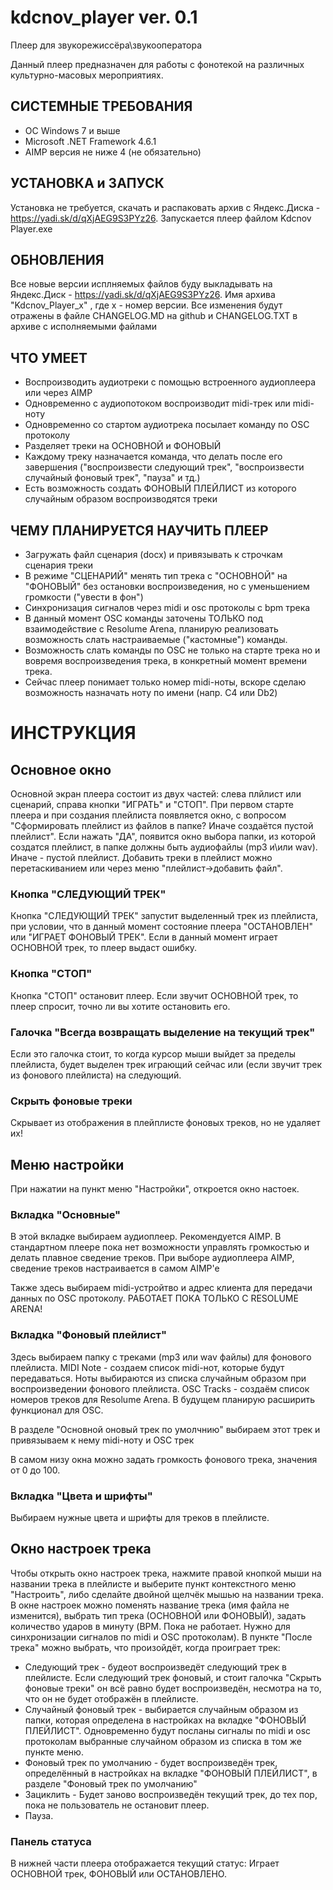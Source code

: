 # kdcnov_player ver. 0.1
Плеер для звукорежиссёра\звукооператора

Данный плеер предназначен для работы с фонотекой на различных культурно-масовых мероприятиях.

## СИСТЕМНЫЕ ТРЕБОВАНИЯ
 - OC Windows 7 и выше
 - Microsoft .NET Framework 4.6.1
 - AIMP версия не ниже 4 (не обязательно) 
 
## УСТАНОВКА и ЗАПУСК
  Установка не требуется, скачать и распаковать архив с Яндекс.Диска - https://yadi.sk/d/qXjAEG9S3PYz26. Запускается плеер файлом Kdcnov Player.exe

## ОБНОВЛЕНИЯ
 Все новые версии исплняемых файлов буду выкладывать на Яндекс.Диск - https://yadi.sk/d/qXjAEG9S3PYz26. Имя архива 
 "Kdcnov_Player_x" , где x - номер версии. Все изменения будут отражены в файле CHANGELOG.MD на github и CHANGELOG.TXT в архиве с исполняемыми файлами

## ЧТО УМЕЕТ
* Воспроизводить аудиотреки с помощью встроенного аудиоплеера или через AIMP
* Одновременно с аудиопотоком воспроизводит midi-трек или midi-ноту
* Одновременно со стартом аудиотрека посылает команду по OSC протоколу
* Разделяет треки на ОСНОВНОЙ и ФОНОВЫЙ
* Каждому треку назначается команда, что делать после его завершения ("воспроизвести следующий трек",
"воспроизвести случайный фоновый трек", "пауза" и тд.)
* Есть возможность создать ФОНОВЫЙ ПЛЕЙЛИСТ из которого случайным образом воспроизводятся треки 

## ЧЕМУ ПЛАНИРУЕТСЯ НАУЧИТЬ ПЛЕЕР
* Загружать файл сценария (docx) и привязывать к строчкам сценария треки
* В режиме "СЦЕНАРИЙ" менять тип трека с "ОСНОВНОЙ" на "ФОНОВЫЙ" без остановки воспроизведения, 
но с уменьшением громкости ("увести в фон")
* Синхронизация сигналов через midi и osc протоколы с bpm трека
* В данный момент OSC команды заточены ТОЛЬКО под взаимодействие с Resolume Arena, планирую реализовать возможность
слать настраиваемые ("кастомные") команды. 
* Возможность слать команды по OSC не только на старте трека но и вовремя воспроизведения трека,
в конкретный момент времени трека.
* Сейчас плеер понимает только номер midi-ноты, вскоре сделаю возможность назначать ноту по имени (напр. C4 или Db2)

# ИНСТРУКЦИЯ

## Основное окно
  Основной экран плеера состоит из двух частей: слева плйлист или сценарий, справа кнопки "ИГРАТЬ" и "СТОП". При первом старте плеера и при создания плейлиста появляется окно, с вопросом "Сформировать плейлист из файлов в папке? Иначе создаётся пустой плейлист". Если нажать "ДА", появится окно выбора папки, из которой создатся плейлист, в папке должны быть аудиофайлы (mp3 и\или wav). Иначе - пустой плейлист. Добавить треки в плейлист можно перетаскиванием или через меню "плейлист->добавить файл".

### Кнопка "СЛЕДУЮЩИЙ ТРЕК"
  Кнопка "СЛЕДУЮЩИЙ ТРЕК" запустит выделенный трек из плейлиста, при условии, что в данный момент состояние плеера "ОСТАНОВЛЕН" или "ИГРАЕТ ФОНОВЫЙ ТРЕК". Если в данный момент играет ОСНОВНОЙ трек, то плеер выдаст ошибку.

### Кнопка "СТОП"
  Кнопка "СТОП" остановит плеер. Если звучит ОСНОВНОЙ трек, то плеер спросит, точно ли вы хотите остановить его.

### Галочка "Всегда возвращать выделение на текущий трек"
  Если это галочка стоит, то когда курсор мыши выйдет за пределы плейлиста, будет выделен трек играющий сейчас или (если звучит трек из фонового плейлиста) на следующий.
  
### Скрыть фоновые треки
  Скрывает из отображения в плейплисте фоновых треков, но не удаляет их!
  
## Меню настройки
  При нажатии на пункт меню "Настройки", откроется окно настоек.
  
### Вкладка "Основные"
  В этой вкладке выбираем аудиоплеер. Рекомендуется AIMP. В стандартном плеере пока нет возможности управлять громкостью и делать плавное сведение треков. При выборе аудиоплеера AIMP, сведение треков настраивается в самом AIMP'e
  
  Также здесь выбираем midi-устройтво и адрес клиента для передачи данных по OSC протоколу. РАБОТАЕТ ПОКА ТОЛЬКО С RESOLUME ARENA!
  
### Вкладка "Фоновый плейлист"
  Здесь выбираем папку с треками (mp3 или wav файлы) для фонового плейлиста.
  MIDI Note - создаем список midi-нот, которые будут передаваться. Ноты выбираются из списка случайным образом при воспроизведении фонового плейлиста.
  OSC Tracks - создаём список номеров треков для Resolume Arena. В будущем планирую расширить функционал для OSC.
  
  
  В разделе "Основной оновый трек по умолчнию" выбираем этот трек и привязываем к нему midi-ноту и OSC трек
  
  
  В самом низу окна можно задать громкость фонового трека, значения от 0 до 100.
  
  
### Вкладка "Цвета и шрифты"
  Выбираем нужные цвета и шрифты для треков в плейлисте.
  
  
## Окно настроек трека
  Чтобы открыть окно настроек трека, нажмите правой кнопкой мыши на названии трека в плейлисте и выберите пункт контекстного меню "Настроить", либо сделайте двойной щелчёк мышью на названии трека.
  В окне настроек можно поменять название трека (имя файла не изменится), выбрать тип трека (ОСНОВНОЙ или ФОНОВЫЙ), 
задать количество ударов в минуту (BPM. Пока не работает. Нужно для синхронизации сигналов по midi и OSC протоколам).
  В пункте "После трека" можно выбрать, что произойдёт, когда проиграет трек:
  
  
* Следующий трек - будеот воспроизведёт следующий трек в плейлисте. Если следующий трек фоновый, и стоит галочка "Скрыть фоновые треки" он всё равно будет воспроизведён, несмотра на то, что он не будет отображён в плейлисте.
* Случайный фоновый трек - выбирается случайным образом из папки, которая определена в настройках на вкладке "ФОНОВЫЙ ПЛЕЙЛИСТ". Одновременно будут посланы сигналы по midi и osc протоколам выбранные случайном образом из списка в том же пункте меню.
* Фоновый трек по умолчанию - будет воспроизведён трек, определённый в настройках на вкладке "ФОНОВЫЙ ПЛЕЙЛИСТ", в разделе "Фоновый трек по умолчанию"
* Зациклить - Будет заново воспроизведён текущий трек, до тех пор, пока не пользователь не остановит плеер.
* Пауза.

### Панель статуса
  В нижней части плеера отображается текущий статус: Играет ОСНОВНОЙ трек, ФОНОВЫЙ или ОСТАНОВЛЕНО.
   
  
  





